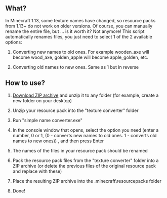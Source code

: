 ## What?
In Minecraft 1.13, some texture names have changed, so resource packs from 1.13+ do not work on older versions.
Of course, you can manually rename the entire file, but ... is it worth it?
Not anymore! This script automatically renames files, you just need to select 1 of the 2 available options:

1) Converting new names to old ones.
For example wooden_axe will become wood_axe, golden_apple will become apple_golden, etc.

2) Converting old names to new ones.
Same as 1 but in reverse


## How to use?

1. [Download ZIP archive](https://github.com/kotmatross28729/simple-name-converter/releases) and unzip it to any folder (for example, create a new folder on your desktop)

2. Unzip your resource pack into the "texture converter" folder

3. Run "simple name converter.exe"

4. In the console window that opens, select the option you need (enter a number, 0 or 1, (0 - converts new names to old ones.
 1 - converts old names to new ones)) , and then press Enter
5. The names of the files in your resource pack should be renamed

6. Pack the resource pack files from the "texture converter" folder into a ZIP archive (or delete the previous files of the original resource pack and replace with these)

7. Place the resulting ZIP archive into the .minecraft\resourcepacks folder

8. Done!
